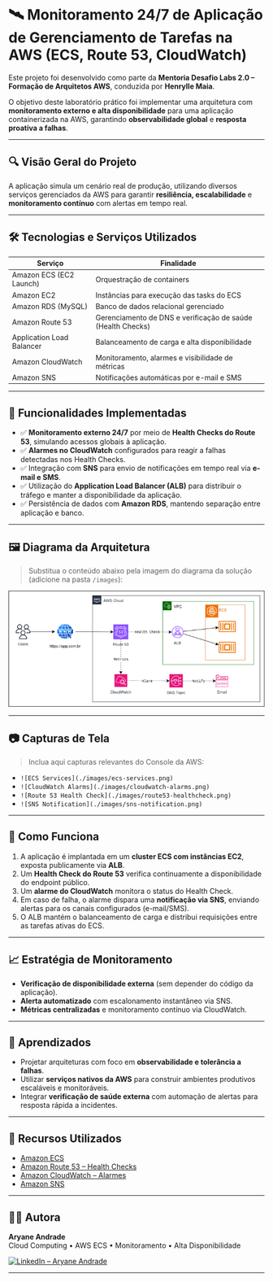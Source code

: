 # 🛰️ Monitoramento 24/7 de Aplicação de Gerenciamento de Tarefas na AWS (ECS, Route 53, CloudWatch)

Este projeto foi desenvolvido como parte da **Mentoria Desafio Labs 2.0 – Formação de Arquitetos AWS**, conduzida por **Henrylle Maia**.

O objetivo deste laboratório prático foi implementar uma arquitetura com **monitoramento externo e alta disponibilidade** para uma aplicação containerizada na AWS, garantindo **observabilidade global** e **resposta proativa a falhas**.

---

## 🔍 Visão Geral do Projeto

A aplicação simula um cenário real de produção, utilizando diversos serviços gerenciados da AWS para garantir **resiliência, escalabilidade** e **monitoramento contínuo** com alertas em tempo real.

---

## 🛠️ Tecnologias e Serviços Utilizados

| Serviço                  | Finalidade                                                                  |
|--------------------------|-----------------------------------------------------------------------------|
| Amazon ECS (EC2 Launch)  | Orquestração de containers                                                  |
| Amazon EC2               | Instâncias para execução das tasks do ECS                                   |
| Amazon RDS (MySQL)       | Banco de dados relacional gerenciado                                       |
| Amazon Route 53          | Gerenciamento de DNS e verificação de saúde (Health Checks)                |
| Application Load Balancer| Balanceamento de carga e alta disponibilidade                              |
| Amazon CloudWatch        | Monitoramento, alarmes e visibilidade de métricas                          |
| Amazon SNS               | Notificações automáticas por e-mail e SMS                                  |

---

## 📌 Funcionalidades Implementadas

- ✅ **Monitoramento externo 24/7** por meio de **Health Checks do Route 53**, simulando acessos globais à aplicação.
- ✅ **Alarmes no CloudWatch** configurados para reagir a falhas detectadas nos Health Checks.
- ✅ Integração com **SNS** para envio de notificações em tempo real via **e-mail e SMS**.
- ✅ Utilização do **Application Load Balancer (ALB)** para distribuir o tráfego e manter a disponibilidade da aplicação.
- ✅ Persistência de dados com **Amazon RDS**, mantendo separação entre aplicação e banco.

---

## 🖼️ Diagrama da Arquitetura

> Substitua o conteúdo abaixo pela imagem do diagrama da solução (adicione na pasta `/images`):

![Arquitetura da Solução](./images/arquitetura.png)

---

## 📷 Capturas de Tela

> Inclua aqui capturas relevantes do Console da AWS:

- `![ECS Services](./images/ecs-services.png)`
- `![CloudWatch Alarms](./images/cloudwatch-alarms.png)`
- `![Route 53 Health Check](./images/route53-healthcheck.png)`
- `![SNS Notification](./images/sns-notification.png)`

---

## 🚀 Como Funciona

1. A aplicação é implantada em um **cluster ECS com instâncias EC2**, exposta publicamente via **ALB**.
2. Um **Health Check do Route 53** verifica continuamente a disponibilidade do endpoint público.
3. Um **alarme do CloudWatch** monitora o status do Health Check.
4. Em caso de falha, o alarme dispara uma **notificação via SNS**, enviando alertas para os canais configurados (e-mail/SMS).
5. O ALB mantém o balanceamento de carga e distribui requisições entre as tarefas ativas do ECS.

---

## 📈 Estratégia de Monitoramento

- **Verificação de disponibilidade externa** (sem depender do código da aplicação).
- **Alerta automatizado** com escalonamento instantâneo via SNS.
- **Métricas centralizadas** e monitoramento contínuo via CloudWatch.

---

## 🧠 Aprendizados

- Projetar arquiteturas com foco em **observabilidade e tolerância a falhas**.
- Utilizar **serviços nativos da AWS** para construir ambientes produtivos escaláveis e monitoráveis.
- Integrar **verificação de saúde externa** com automação de alertas para resposta rápida a incidentes.

---

## 📎 Recursos Utilizados

- [Amazon ECS](https://docs.aws.amazon.com/ecs/)
- [Amazon Route 53 – Health Checks](https://docs.aws.amazon.com/Route53/latest/DeveloperGuide/health-checks.html)
- [Amazon CloudWatch – Alarmes](https://docs.aws.amazon.com/AmazonCloudWatch/latest/monitoring/AlarmThatSendsEmail.html)
- [Amazon SNS](https://docs.aws.amazon.com/sns/latest/dg/sns-email-notifications.html)

---

## 👩‍💻 Autora

**Aryane Andrade**  
Cloud Computing • AWS ECS • Monitoramento • Alta Disponibilidade

[![LinkedIn – Aryane Andrade](https://img.shields.io/badge/LinkedIn-Aryane%20Andrade-blue?logo=linkedin)](https://www.linkedin.com/in/aryane-andrade)  

---


